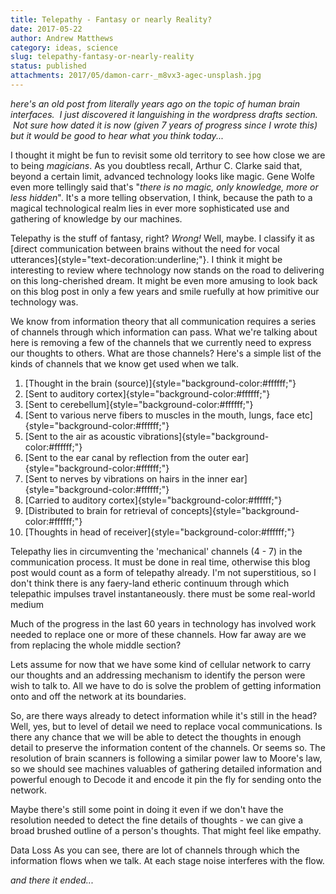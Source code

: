```yaml
---
title: Telepathy - Fantasy or nearly Reality?
date: 2017-05-22
author: Andrew Matthews
category: ideas, science
slug: telepathy-fantasy-or-nearly-reality
status: published
attachments: 2017/05/damon-carr-_m8vx3-agec-unsplash.jpg
---
```


*here's an old post from literally years ago on the topic of human brain interfaces.  I just discovered it languishing in the wordpress drafts section.  Not sure how dated it is now (given 7 years of progress since I wrote this) but it would be good to hear what you think today...*

I thought it might be fun to revisit some old territory to see how close we are to being *magicians*. As you doubtless recall, Arthur C. Clarke said that, beyond a certain limit, advanced technology looks like magic. Gene Wolfe even more tellingly said that's "*there is no magic, only knowledge, more or less hidden*". It's a more telling observation, I think, because the path to a magical technological realm lies in ever more sophisticated use and gathering of knowledge by our machines.

Telepathy is the stuff of fantasy, right? *Wrong!* Well, maybe. I classify it as [direct communication between brains without the need for vocal utterances]{style="text-decoration:underline;"}. I think it might be interesting to review where technology now stands on the road to delivering on this long-cherished dream. It might be even more amusing to look back on this blog post in only a few years and smile ruefully at how primitive our technology was.

We know from information theory that all communication requires a series of channels through which information can pass. What we're talking about here is removing a few of the channels that we currently need to express our thoughts to others. What are those channels? Here's a simple list of the kinds of channels that we know get used when we talk.

1.  [Thought in the brain (source)]{style="background-color:#ffffff;"}
2.  [Sent to auditory cortex]{style="background-color:#ffffff;"}
3.  [Sent to cerebellum]{style="background-color:#ffffff;"}
4.  [Sent to various nerve fibers to muscles in the mouth, lungs, face etc]{style="background-color:#ffffff;"}
5.  [Sent to the air as acoustic vibrations]{style="background-color:#ffffff;"}
6.  [Sent to the ear canal by reflection from the outer ear]{style="background-color:#ffffff;"}
7.  [Sent to nerves by vibrations on hairs in the inner ear]{style="background-color:#ffffff;"}
8.  [Carried to auditory cortex]{style="background-color:#ffffff;"}
9.  [Distributed to brain for retrieval of concepts]{style="background-color:#ffffff;"}
10. [Thoughts in head of receiver]{style="background-color:#ffffff;"}

Telepathy lies in circumventing the 'mechanical' channels (4 - 7) in the communication process. It must be done in real time, otherwise this blog post would count as a form of telepathy already. I'm not superstitious, so I don't think there is any faery-land etheric continuum through which telepathic impulses travel instantaneously. there must be some real-world medium

Much of the progress in the last 60 years in technology has involved work needed to replace one or more of these channels. How far away are we from replacing the whole middle section?

Lets assume for now that we have some kind of cellular network to carry our thoughts and an addressing mechanism to identify the person were wish to talk to. All we have to do is solve the problem of getting information onto and off the network at its boundaries.

So, are there ways already to detect information while it's still in the head? Well, yes, but to level of detail we need to replace vocal communications. Is there any chance that we will be able to detect the thoughts in enough detail to preserve the information content of the channels. Or seems so. The resolution of brain scanners is following a similar power law to Moore's law, so we should see machines valuables of gathering detailed information and powerful enough to Decode it and encode it pin the fly for sending onto the network.

Maybe there's still some point in doing it even if we don't have the resolution needed to detect the fine details of thoughts - we can give a broad brushed outline of a person's thoughts. That might feel like empathy.

Data Loss
As you can see, there are lot of channels through which the information flows when we talk. At each stage noise interferes with the flow.

*and there it ended...*
